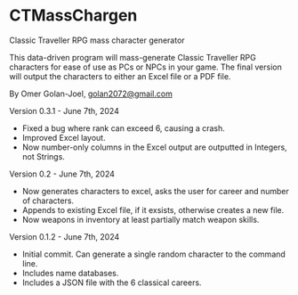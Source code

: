 # CTMassChargen
Classic Traveller RPG mass character generator

This data-driven program will mass-generate Classic Traveller RPG characters for ease of use as PCs or NPCs in your game. The final version will output the characters to either an Excel file or a PDF file.

By Omer Golan-Joel, golan2072@gmail.com

Version 0.3.1 - June 7th, 2024
- Fixed a bug where rank can exceed 6, causing a crash.
- Improved Excel layout.
- Now number-only columns in the Excel output are outputted in Integers, not Strings.

Version 0.2 - June 7th, 2024
- Now generates characters to excel, asks the user for career and number of characters.
- Appends to existing Excel file, if it exsists, otherwise creates a new file.
- Now weapons in inventory at least partially match weapon skills.

Version 0.1.2 - June 7th, 2024
- Initial commit. Can generate a single random character to the command line.
- Includes name databases.
- Includes a JSON file with the 6 classical careers.

